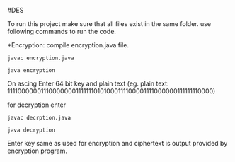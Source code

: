 #DES

To run this project make sure that all files exist in the same folder.
use following commands to run the code.

*Encryption:
  compile encryption.java file.
  
    javac encryption.java
    
    java encryption
On ascing Enter 64 bit key and plain text (eg. plain text: 1111000000111000000011111110101000111100001111000000111111110000)

for decryption enter

    javac decrption.java
    
    java decryption

Enter key same as used for encryption and ciphertext is output provided by encryption program.

